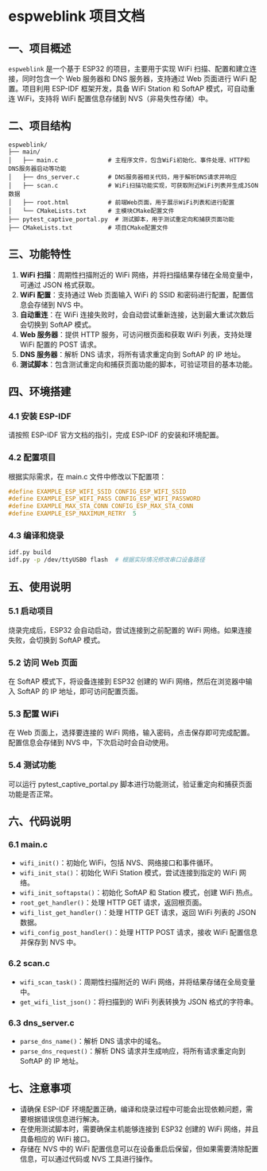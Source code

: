 # espweblink 项目文档

## 一、项目概述

`espweblink` 是一个基于 ESP32 的项目，主要用于实现 WiFi 扫描、配置和建立连接，同时包含一个 Web 服务器和 DNS 服务器，支持通过 Web 页面进行 WiFi 配置。项目利用 ESP-IDF 框架开发，具备 WiFi Station 和 SoftAP 模式，可自动重连 WiFi，支持将 WiFi 配置信息存储到 NVS（非易失性存储）中。

## 二、项目结构

```plaintext
espweblink/
├── main/
│   ├── main.c              # 主程序文件，包含WiFi初始化、事件处理、HTTP和DNS服务器启动等功能
│   ├── dns_server.c        # DNS服务器相关代码，用于解析DNS请求并响应
│   ├── scan.c              # WiFi扫描功能实现，可获取附近WiFi列表并生成JSON数据
│   ├── root.html           # 前端Web页面，用于展示WiFi列表和进行配置
│   └── CMakeLists.txt      # 主模块CMake配置文件
├── pytest_captive_portal.py  # 测试脚本，用于测试重定向和捕获页面功能
├── CMakeLists.txt          # 项目CMake配置文件
```

## 三、功能特性

1. **WiFi 扫描**：周期性扫描附近的 WiFi 网络，并将扫描结果存储在全局变量中，可通过 JSON 格式获取。
2. **WiFi 配置**：支持通过 Web 页面输入 WiFi 的 SSID 和密码进行配置，配置信息会存储到 NVS 中。
3. **自动重连**：在 WiFi 连接失败时，会自动尝试重新连接，达到最大重试次数后会切换到 SoftAP 模式。
4. **Web 服务器**：提供 HTTP 服务，可访问根页面和获取 WiFi 列表，支持处理 WiFi 配置的 POST 请求。
5. **DNS 服务器**：解析 DNS 请求，将所有请求重定向到 SoftAP 的 IP 地址。
6. **测试脚本**：包含测试重定向和捕获页面功能的脚本，可验证项目的基本功能。

## 四、环境搭建

### 4.1 安装 ESP-IDF

请按照 ESP-IDF 官方文档的指引，完成 ESP-IDF 的安装和环境配置。


### 4.2 配置项目

根据实际需求，在 main.c 文件中修改以下配置项：

```c
#define EXAMPLE_ESP_WIFI_SSID CONFIG_ESP_WIFI_SSID
#define EXAMPLE_ESP_WIFI_PASS CONFIG_ESP_WIFI_PASSWORD
#define EXAMPLE_MAX_STA_CONN CONFIG_ESP_MAX_STA_CONN
#define EXAMPLE_ESP_MAXIMUM_RETRY  5
```

### 4.3 编译和烧录

```bash
idf.py build
idf.py -p /dev/ttyUSB0 flash  # 根据实际情况修改串口设备路径
```

## 五、使用说明

### 5.1 启动项目

烧录完成后，ESP32 会自动启动，尝试连接到之前配置的 WiFi 网络。如果连接失败，会切换到 SoftAP 模式。

### 5.2 访问 Web 页面

在 SoftAP 模式下，将设备连接到 ESP32 创建的 WiFi 网络，然后在浏览器中输入 SoftAP 的 IP 地址，即可访问配置页面。

### 5.3 配置 WiFi

在 Web 页面上，选择要连接的 WiFi 网络，输入密码，点击保存即可完成配置。配置信息会存储到 NVS 中，下次启动时会自动使用。

### 5.4 测试功能

可以运行 pytest_captive_portal.py 脚本进行功能测试，验证重定向和捕获页面功能是否正常。

## 六、代码说明

### 6.1 main.c

- `wifi_init()`：初始化 WiFi，包括 NVS、网络接口和事件循环。
- `wifi_init_sta()`：初始化 WiFi Station 模式，尝试连接到指定的 WiFi 网络。
- `wifi_init_softapsta()`：初始化 SoftAP 和 Station 模式，创建 WiFi 热点。
- `root_get_handler()`：处理 HTTP GET 请求，返回根页面。
- `wifi_list_get_handler()`：处理 HTTP GET 请求，返回 WiFi 列表的 JSON 数据。
- `wifi_config_post_handler()`：处理 HTTP POST 请求，接收 WiFi 配置信息并保存到 NVS 中。

### 6.2 scan.c

- `wifi_scan_task()`：周期性扫描附近的 WiFi 网络，并将结果存储在全局变量中。
- `get_wifi_list_json()`：将扫描到的 WiFi 列表转换为 JSON 格式的字符串。

### 6.3 dns_server.c

- `parse_dns_name()`：解析 DNS 请求中的域名。
- `parse_dns_request()`：解析 DNS 请求并生成响应，将所有请求重定向到 SoftAP 的 IP 地址。

## 七、注意事项

- 请确保 ESP-IDF 环境配置正确，编译和烧录过程中可能会出现依赖问题，需要根据错误信息进行解决。
- 在使用测试脚本时，需要确保主机能够连接到 ESP32 创建的 WiFi 网络，并且具备相应的 WiFi 接口。
- 存储在 NVS 中的 WiFi 配置信息可以在设备重启后保留，但如果需要清除配置信息，可以通过代码或 NVS 工具进行操作。